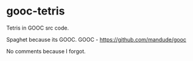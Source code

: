 # gooc-tetris
Tetris in GOOC src code.

Spaghet because its GOOC.
GOOC - https://github.com/mandude/gooc

No comments because I forgot.
